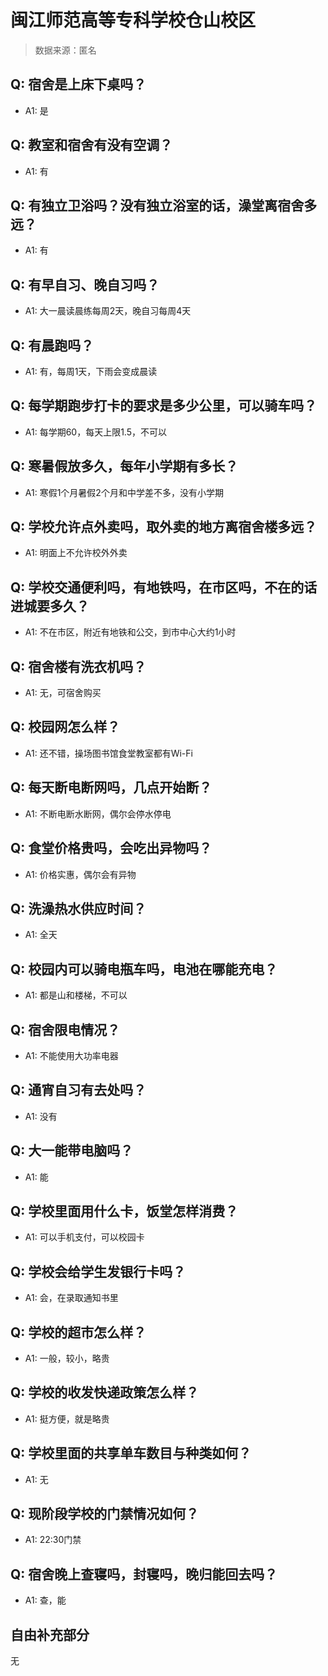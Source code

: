 # 闽江师范高等专科学校仓山校区

> 数据来源：匿名

## Q: 宿舍是上床下桌吗？

- A1: 是

## Q: 教室和宿舍有没有空调？

- A1: 有

## Q: 有独立卫浴吗？没有独立浴室的话，澡堂离宿舍多远？

- A1: 有

## Q: 有早自习、晚自习吗？

- A1: 大一晨读晨练每周2天，晚自习每周4天

## Q: 有晨跑吗？

- A1: 有，每周1天，下雨会变成晨读

## Q: 每学期跑步打卡的要求是多少公里，可以骑车吗？

- A1: 每学期60，每天上限1.5，不可以

## Q: 寒暑假放多久，每年小学期有多长？

- A1: 寒假1个月暑假2个月和中学差不多，没有小学期

## Q: 学校允许点外卖吗，取外卖的地方离宿舍楼多远？

- A1: 明面上不允许校外外卖

## Q: 学校交通便利吗，有地铁吗，在市区吗，不在的话进城要多久？

- A1: 不在市区，附近有地铁和公交，到市中心大约1小时

## Q: 宿舍楼有洗衣机吗？

- A1: 无，可宿舍购买

## Q: 校园网怎么样？

- A1: 还不错，操场图书馆食堂教室都有Wi-Fi

## Q: 每天断电断网吗，几点开始断？

- A1: 不断电断水断网，偶尔会停水停电

## Q: 食堂价格贵吗，会吃出异物吗？

- A1: 价格实惠，偶尔会有异物

## Q: 洗澡热水供应时间？

- A1: 全天

## Q: 校园内可以骑电瓶车吗，电池在哪能充电？

- A1: 都是山和楼梯，不可以

## Q: 宿舍限电情况？

- A1: 不能使用大功率电器

## Q: 通宵自习有去处吗？

- A1: 没有

## Q: 大一能带电脑吗？

- A1: 能

## Q: 学校里面用什么卡，饭堂怎样消费？

- A1: 可以手机支付，可以校园卡

## Q: 学校会给学生发银行卡吗？

- A1: 会，在录取通知书里

## Q: 学校的超市怎么样？

- A1: 一般，较小，略贵

## Q: 学校的收发快递政策怎么样？

- A1: 挺方便，就是略贵

## Q: 学校里面的共享单车数目与种类如何？

- A1: 无

## Q: 现阶段学校的门禁情况如何？

- A1: 22:30门禁

## Q: 宿舍晚上查寝吗，封寝吗，晚归能回去吗？

- A1: 查，能

## 自由补充部分

无